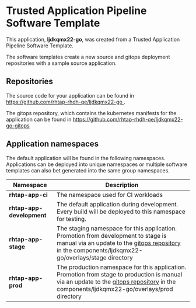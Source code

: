 # Trusted Application Pipeline Software Template

This application, **ljdkqmx22-go**, was created from a Trusted Application Pipeline Software Template.

The software templates create a new source and gitops deployment repositories with a sample source application. 

## Repositories

The source code for your application can be found in [https://github.com/rhtap-rhdh-qe/ljdkqmx22-go ](https://github.com/rhtap-rhdh-qe/ljdkqmx22-go ).
 
The gitops repository, which contains the kubernetes manifests for the application can be found in 
[https://github.com/rhtap-rhdh-qe/ljdkqmx22-go-gitops ](https://github.com/rhtap-rhdh-qe/ljdkqmx22-go-gitops ) 

## Application namespaces 

The default application will be found in the following namespaces. Applications can be deployed into unique namespaces or multiple software templates can also bet generated into the same group namespaces.  

|  Namespace   |  Description   |  
| -------- | -------- |
| **rhtap-app-ci** | The namespace used for CI workloads |
| **rhtap-app-development** | The default application during development. Every build will be deployed to this namespace for testing. |
| **rhtap-app-stage** | The staging namespace for this application. Promotion from development to stage is manual via an update to the [gitops repository](https://github.com/rhtap-rhdh-qe/ljdkqmx22-go-gitops ) in the components/ljdkqmx22-go/overlays/stage directory |
| **rhtap-app-prod** | The production namespace for this application. Promotion from stage to production is manual via an update to the [gitops repository](https://github.com/rhtap-rhdh-qe/ljdkqmx22-go-gitops ) in the components/ljdkqmx22-go/overlays/prod directory |